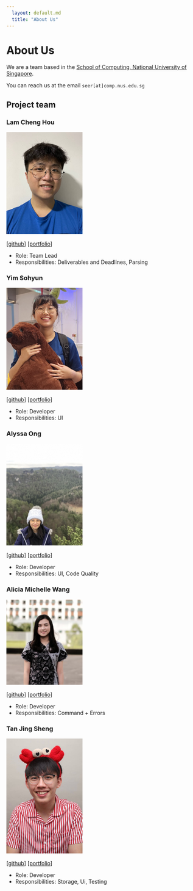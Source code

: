```yaml
---
  layout: default.md
  title: "About Us"
---
```


# About Us

We are a team based in the [School of Computing, National University of Singapore](http://www.comp.nus.edu.sg).

You can reach us at the email `seer[at]comp.nus.edu.sg`

## Project team

### Lam Cheng Hou

<img src="images/profilepictures/lamchenghou.png" width="200px">

[[github](https://github.com/lamchenghou)]
[[portfolio](team/lamchenghou.md)]

* Role: Team Lead
* Responsibilities: Deliverables and Deadlines, Parsing

### Yim Sohyun

<img src="images/profilepictures/dlathyun.png" width="200px">

[[github](http://github.com/dlathyun)]
[[portfolio](team/dlathyun.md)]

* Role: Developer
* Responsibilities: UI

### Alyssa Ong 

<img src="images/profilepictures/alyssaongyx.png" width="200px">

[[github](http://github.com/alyssaongyx)] 
[[portfolio](team/alyssaongyx.md)]

* Role: Developer
* Responsibilities: UI, Code Quality

### Alicia Michelle Wang

<img src="images/profilepictures/aliciamichellew.png" width="200px">

[[github](http://github.com/aliciamichellew)]
[[portfolio](team/aliciamichellew.md)]

* Role: Developer
* Responsibilities: Command + Errors

### Tan Jing Sheng

<img src="images/profilepictures/tjingsheng.png" width="200px">

[[github](http://github.com/tjingsheng)]
[[portfolio](team/tjingsheng.md)]

* Role: Developer
* Responsibilities: Storage, Ui, Testing
